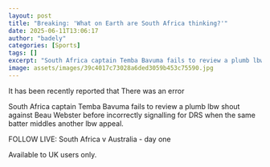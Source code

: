 ```yaml
---
layout: post
title: "Breaking: 'What on Earth are South Africa thinking?'"
date: 2025-06-11T13:06:17
author: "badely"
categories: [Sports]
tags: []
excerpt: "South Africa captain Temba Bavuma fails to review a plumb lbw shout against Beau Webster before incorrectly signalling for DRS when the same batter mi"
image: assets/images/39c4017c73028a6ded3059b453c75590.jpg
---
```


It has been recently reported that There was an error

South Africa captain Temba Bavuma fails to review a plumb lbw shout against Beau Webster before incorrectly signalling for DRS when the same batter middles another lbw appeal.

FOLLOW LIVE: South Africa v Australia - day one

Available to UK users only.

